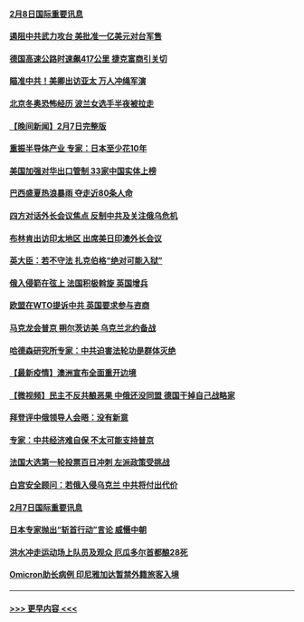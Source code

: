 #### [2月8日国际重要讯息](../pages/prog202/a103342672.md?t=02082001) 
#### [遏阻中共武力攻台 美批准一亿美元对台军售](../pages/prog202/a103342662.md?t=02082001) 
#### [德国高速公路时速飙417公里 捷克富商引关切](../pages/prog202/a103342520.md?t=02082001) 
#### [瞄准中共！美卿出访亚太 万人冲绳军演](../pages/prog202/a103342575.md?t=02082001) 
#### [北京冬奥恐怖经历 波兰女选手半夜被拉走](../pages/prog202/a103342532.md?t=02082001) 
#### [【晚间新闻】2月7日完整版](../pages/prog202/a103342375.md?t=02082001) 
#### [重振半导体产业 专家：日本至少花10年](../pages/prog202/a103342468.md?t=02082001) 
#### [美国加强对华出口管制 33家中国实体上榜](../pages/prog202/a103342431.md?t=02082001) 
#### [巴西盛夏热浪暴雨 夺走近80条人命](../pages/prog202/a103342430.md?t=02082001) 
#### [四方对话外长会议焦点 反制中共及关注俄乌危机](../pages/prog202/a103342397.md?t=02082001) 
#### [布林肯出访印太地区 出席美日印澳外长会议](../pages/prog202/a103342233.md?t=02082001) 
#### [英大臣：若不守法 扎克伯格“绝对可能入狱”](../pages/prog202/a103342189.md?t=02082001) 
#### [俄入侵箭在弦上 法国积极斡旋 英国增兵](../pages/prog202/a103342243.md?t=02082001) 
#### [欧盟在WTO提诉中共 英国要求参与咨商](../pages/prog202/a103342177.md?t=02082001) 
#### [马克龙会普京 朔尔茨访美 乌克兰北约备战](../pages/prog202/a103342009.md?t=02082001) 
#### [哈德森研究所专家：中共迫害法轮功是群体灭绝](../pages/prog202/a103342017.md?t=02082001) 
#### [【最新疫情】澳洲宣布全面重开边境](../pages/prog202/a103341955.md?t=02082001) 
#### [【微视频】民主不反共酿恶果 中俄还没同盟 德国干掉自己战略家](../pages/prog202/a103341888.md?t=02082001) 
#### [拜登评中俄领导人会晤：没有新意](../pages/prog202/a103341792.md?t=02082001) 
#### [专家：中共经济难自保 不太可能支持普京](../pages/prog202/a103341772.md?t=02082001) 
#### [法国大选第一轮投票百日冲刺 左派政策受挑战](../pages/prog202/a103341803.md?t=02082001) 
#### [白宫安全顾问：若俄入侵乌克兰 中共将付出代价](../pages/prog202/a103341749.md?t=02082001) 
#### [2月7日国际重要讯息](../pages/prog202/a103341729.md?t=02082001) 
#### [日本专家抛出“斩首行动”言论 威慑中朝](../pages/prog202/a103341731.md?t=02082001) 
#### [洪水冲走运动场上队员及观众 厄瓜多尔首都酿28死](../pages/prog202/a103341702.md?t=02082001) 
#### [Omicron助长病例 印尼雅加达暂禁外籍旅客入境](../pages/prog202/a103341691.md?t=02082001) 

----
#### [ >>> 更早内容 <<< ](../indexes/prog202-earlier.md)

